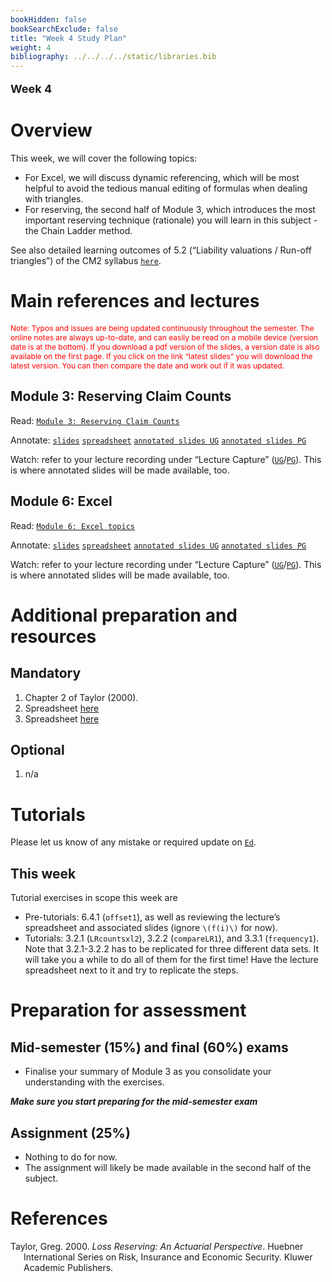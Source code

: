 ```yaml
---
bookHidden: false
bookSearchExclude: false
title: "Week 4 Study Plan"
weight: 4
bibliography: ../../../../static/libraries.bib
---
```


<p style="font-size:18px;font-weight:bold;">
Week 4
</p>

# Overview

This week, we will cover the following topics:

- For Excel, we will discuss dynamic referencing, which will be most helpful to avoid the tedious manual editing of formulas when dealing with triangles.
- For reserving, the second half of Module 3, which introduces the most important reserving technique (rationale) you will learn in this subject - the Chain Ladder method.

<!-- - Module 4, which is concerned with the calculation of IBNR claim amounts. -->
<!-- - There are some slides with the main elements, but a major component of the module is with two spreadsheets, which can be downloaded [here](https://canvas.lms.unimelb.edu.au/courses/191080/modules/items/5080918) and [here](https://canvas.lms.unimelb.edu.au/courses/191080/modules/items/5080919) -->

See also detailed learning outcomes of 5.2 (“Liability valuations / Run-off triangles”) of the CM2 syllabus [`here`](../../0-subject-guide/SILO).

# Main references and lectures

<p style="font-size:12px;color: rgb(255, 0, 0);">
Note: Typos and issues are being updated continuously throughout the semester. The online notes are always up-to-date, and can easily be read on a mobile device (version date is at the bottom). If you download a pdf version of the slides, a version date is also available on the first page. If you click on the link “latest slides” you will download the latest version. You can then compare the date and work out if it was updated.
</p>

## Module 3: Reserving Claim Counts

Read: [`Module 3: Reserving Claim Counts`](../../2-reserving/m3-reserving-claim-counts/)

Annotate: [`slides`](../../../output/24-Top-M3-lec.pdf) [`spreadsheet`](https://canvas.lms.unimelb.edu.au/courses/220261/modules/items/5987604) [`annotated slides UG`](https://canvas.lms.unimelb.edu.au/courses/183926/modules) [`annotated slides PG`](https://canvas.lms.unimelb.edu.au/courses/181779/modules)

Watch: refer to your lecture recording under “Lecture Capture” ([`UG`](https://canvas.lms.unimelb.edu.au/courses/183926/external_tools/701)/[`PG`](https://canvas.lms.unimelb.edu.au/courses/181779/external_tools/701)). This is where annotated slides will be made available, too.

## Module 6: Excel

Read: [`Module 6: Excel topics`](../../3-excel/m6-excel)

Annotate: [`slides`](../../../output/24-Top-M6-lec.pdf) [`spreadsheet`](https://canvas.lms.unimelb.edu.au/courses/220261/modules/items/6007589)
[`annotated slides UG`](https://canvas.lms.unimelb.edu.au/courses/183926/modules) [`annotated slides PG`](https://canvas.lms.unimelb.edu.au/courses/181779/modules)

Watch: refer to your lecture recording under “Lecture Capture” ([`UG`](https://canvas.lms.unimelb.edu.au/courses/183926/external_tools/701)/[`PG`](https://canvas.lms.unimelb.edu.au/courses/181779/external_tools/701)). This is where annotated slides will be made available, too.
<!-- ## Module 4 -->

<!-- Read: [``Module 4``](../../2-reserving/m4-reserving-claim-amounts/) -->
<!-- Annotate: [``slides``](../../../output/23-Top-M4-lec.pdf)  -->
<!-- Watch: refer to your lecture recording under "Lecture Capture" ([``UG``](https://canvas.lms.unimelb.edu.au/courses/153686/external_tools/701)/[``PG``](https://canvas.lms.unimelb.edu.au/courses/154246/external_tools/701)). This is where annotated slides will be made available, too. -->

# Additional preparation and resources

## Mandatory

1.  Chapter 2 of Taylor (2000).
2.  Spreadsheet [here](https://canvas.lms.unimelb.edu.au/courses/220261/modules/items/5987604)
3.  Spreadsheet [here](https://canvas.lms.unimelb.edu.au/courses/220261/modules/items/6007589)

<!-- 1. Chapter 3 of @Tay00. -->
<!-- 1. Spreadsheet [here](https://canvas.lms.unimelb.edu.au/courses/191080/modules/items/5080918) -->
<!-- 1. Spreadsheet [here](https://canvas.lms.unimelb.edu.au/courses/191080/modules/items/5080919) -->

## Optional

1.  n/a

# Tutorials

Please let us know of any mistake or required update on [`Ed`](https://canvas.lms.unimelb.edu.au/courses/220261/external_tools/5837?display=borderless).

<!-- ## Pre-Tutorial work -->
<!-- Please study those questions **before** the tutorial. -->
<!-- Pre-Tutorial exercises are available in the [``Pre-Tutorial book``](https://canvas.lms.unimelb.edu.au/courses/173733/modules/items/4464391), which already includes solutions. It is recommended to attempt the questions *before* looking at the solutions -->
<!-- ## Tutorial materials -->
<!-- Some questions have been especially selected for the tutorials. Students should review The [``Tutorial book``]() includes all questions for the whole semester already, but solutions will only be added sequentially at the end of each week, as we work our way through the set. -->
<!-- Note that solutions will be gradually added to that same document. Hence it is not recommended to print it, as it will regularly change (typos will also dynamically be corrected). -->

## This week

Tutorial exercises in scope this week are

- Pre-tutorials: 6.4.1 (`offset1`), as well as reviewing the lecture’s spreadsheet and associated slides (ignore `\(f(i)\)` for now).
- Tutorials: 3.2.1 (`LRcountsxl2`), 3.2.2 (`compareLR1`), and 3.3.1 (`frequency1`). Note that 3.2.1-3.2.2 has to be replicated for three different data sets. It will take you a while to do all of them for the first time! Have the lecture spreadsheet next to it and try to replicate the steps.

# Preparation for assessment

## Mid-semester (15%) and final (60%) exams

<!-- install.packages("devtools") -->
<!-- devtools::install_github("hadley/emo") -->

- Finalise your summary of Module 3 as you consolidate your understanding with the exercises.

***Make sure you start preparing for the mid-semester exam***

## Assignment (25%)

- Nothing to do for now.
- The assignment will likely be made available in the second half of the subject.

# References

<div id="refs" class="references csl-bib-body hanging-indent" entry-spacing="0">

<div id="ref-Tay00" class="csl-entry">

Taylor, Greg. 2000. *Loss Reserving: An Actuarial Perspective*. Huebner International Series on Risk, Insurance and Economic Security. Kluwer Academic Publishers.

</div>

</div>
